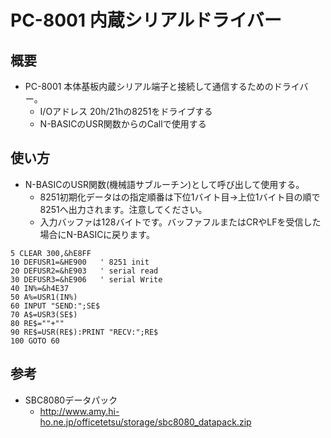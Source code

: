 # PC-8001 内蔵シリアルドライバー

## 概要

* PC-8001 本体基板内蔵シリアル端子と接続して通信するためのドライバー。
    * I/Oアドレス 20h/21hの8251をドライブする
    * N-BASICのUSR関数からのCallで使用する

## 使い方
* N-BASICのUSR関数(機械語サブルーチン)として呼び出して使用する。
  * 8251初期化データはの指定順番は下位1バイト目→上位1バイト目の順で8251へ出力されます。注意してください。
  * 入力バッファは128バイトです。バッファフルまたはCRやLFを受信した場合にN-BASICに戻ります。
```
5 CLEAR 300,&hE8FF
10 DEFUSR1=&HE900   ' 8251 init
20 DEFUSR2=&hE903   ' serial read
30 DEFUSR3=&hE906   ' serial Write
40 IN%=&h4E37
50 A%=USR1(IN%)
60 INPUT "SEND:";SE$
70 A$=USR3(SE$)
80 RE$=""+""
90 RE$=USR(RE$):PRINT "RECV:";RE$
100 GOTO 60
```

## 参考
* SBC8080データパック
    * http://www.amy.hi-ho.ne.jp/officetetsu/storage/sbc8080_datapack.zip